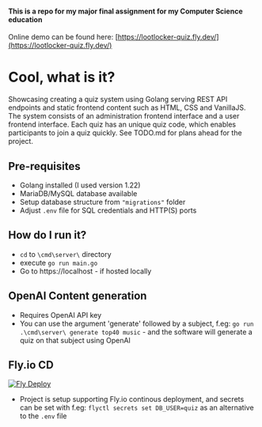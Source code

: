 #### This is a repo for my major final assignment for my Computer Science education
Online demo can be found here: [https://lootlocker-quiz.fly.dev/](https://lootlocker-quiz.fly.dev/)

# Cool, what is it?
Showcasing creating a quiz system using Golang serving REST API endpoints and static frontend content such as HTML, CSS and VanillaJS.
The system consists of an administration frontend interface and a user frontend interface.
Each quiz has an unique quiz code, which enables participants to join a quiz quickly.
See TODO.md for plans ahead for the project.

## Pre-requisites
- Golang installed (I used version 1.22)
- MariaDB/MySQL database available
- Setup database structure from `"migrations"` folder
- Adjust `.env` file for SQL credentials and HTTP(S) ports

## How do I run it?
- `cd` to `\cmd\server\` directory
- execute `go run main.go`
- Go to https://localhost - if hosted locally

## OpenAI Content generation
- Requires OpenAI API key
- You can use the argument 'generate' followed by a subject, f.eg:
`go run .\cmd\server\ generate top40 music` - and the software will generate a quiz on that subject using OpenAI

## Fly.io CD
[![Fly Deploy](https://github.com/mickeygeecom/HOP/actions/workflows/deploy.yml/badge.svg)](https://github.com/mickeygeecom/HOP/actions/workflows/deploy.yml)
- Project is setup supporting Fly.io continous deployment, and secrets can be set with f.eg: `flyctl secrets set DB_USER=quiz` as an alternative to the `.env` file
